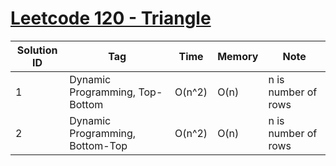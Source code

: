 # [Leetcode 120 - Triangle](https://leetcode.com/problems/triangle/)

| Solution ID | Tag | Time | Memory | Note |
| ----------- | --- | ---- | ------ | ---- |
| 1 | Dynamic Programming, Top-Bottom | O(n^2) | O(n) | n is number of rows |
| 2 | Dynamic Programming, Bottom-Top | O(n^2) | O(n) | n is number of rows |